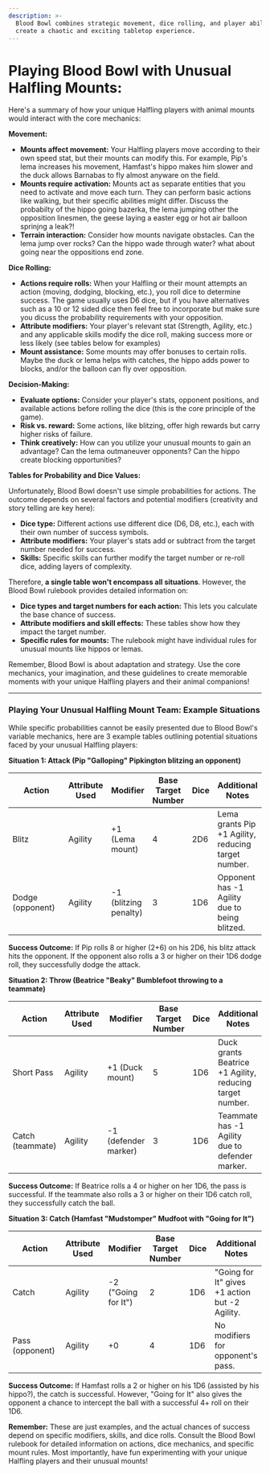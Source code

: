 ```yaml
---
description: >-
  Blood Bowl combines strategic movement, dice rolling, and player abilities to
  create a chaotic and exciting tabletop experience.
---
```


# Playing Blood Bowl with Unusual Halfling Mounts:

&#x20;Here's a summary of how your unique Halfling players with animal mounts would interact with the core mechanics:

**Movement:**

* **Mounts affect movement:** Your Halfling players move according to their own speed stat, but their mounts can modify this. For example, Pip's lema increases his movement, Hamfast's hippo makes him slower and the duck allows Barnabas to fly almost anyware on the field.
* **Mounts require activation:** Mounts act as separate entities that you need to activate and move each turn. They can perform basic actions like walking, but their specific abilities might differ. Discuss the probabilty of the hippo going bazerka, the lema jumping other the opposition linesmen, the geese laying a easter egg or hot air balloon sprinjng a leak?!
* **Terrain interaction:** Consider how mounts navigate obstacles. Can the lema jump over rocks? Can the hippo wade through water? what about going near the oppositions end zone.

**Dice Rolling:**

* **Actions require rolls:** When your Halfling or their mount attempts an action (moving, dodging, blocking, etc.), you roll dice to determine success. The game usually uses D6 dice, but if you have alternatives such as a 10 or 12 sided dice then feel free to incorporate but make sure you dicuss the probability requirements with your opposition.
* **Attribute modifiers:** Your player's relevant stat (Strength, Agility, etc.) and any applicable skills modify the dice roll, making success more or less likely (see tables below for examples)
* **Mount assistance:** Some mounts may offer bonuses to certain rolls. Maybe the duck or lema helps with catches, the hippo adds power to blocks, and/or the balloon can fly over opposition.

**Decision-Making:**

* **Evaluate options:** Consider your player's stats, opponent positions, and available actions before rolling the dice (this is the core principle of the game).
* **Risk vs. reward:** Some actions, like blitzing, offer high rewards but carry higher risks of failure.
* **Think creatively:** How can you utilize your unusual mounts to gain an advantage? Can the lema outmaneuver opponents? Can the hippo create blocking opportunities?

**Tables for Probability and Dice Values:**

Unfortunately, Blood Bowl doesn't use simple probabilities for actions. The outcome depends on several factors and potential modifiers (creativity and story telling are key here):

* **Dice type:** Different actions use different dice (D6, D8, etc.), each with their own number of success symbols.
* **Attribute modifiers:** Your player's stats add or subtract from the target number needed for success.
* **Skills:** Specific skills can further modify the target number or re-roll dice, adding layers of complexity.

Therefore, **a single table won't encompass all situations**. However, the Blood Bowl rulebook provides detailed information on:

* **Dice types and target numbers for each action:** This lets you calculate the base chance of success.
* **Attribute modifiers and skill effects:** These tables show how they impact the target number.
* **Specific rules for mounts:** The rulebook might have individual rules for unusual mounts like hippos or lemas.

Remember, Blood Bowl is about adaptation and strategy. Use the core mechanics, your imagination, and these guidelines to create memorable moments with your unique Halfling players and their animal companions!

***

### Playing Your Unusual Halfling Mount Team: Example Situations

While specific probabilities cannot be easily presented due to Blood Bowl's variable mechanics, here are 3 example tables outlining potential situations faced by your unusual Halfling players:

**Situation 1: Attack (Pip "Galloping" Pipkington blitzing an opponent)**

<table><thead><tr><th width="133">Action</th><th>Attribute Used</th><th>Modifier</th><th>Base Target Number</th><th>Dice</th><th>Additional Notes</th></tr></thead><tbody><tr><td>Blitz</td><td>Agility</td><td>+1 (Lema mount)</td><td>4</td><td>2D6</td><td>Lema grants Pip +1 Agility, reducing target number.</td></tr><tr><td>Dodge (opponent)</td><td>Agility</td><td>-1 (blitzing penalty)</td><td>3</td><td>1D6</td><td>Opponent has -1 Agility due to being blitzed.</td></tr></tbody></table>

**Success Outcome:** If Pip rolls 8 or higher (2+6) on his 2D6, his blitz attack hits the opponent. If the opponent also rolls a 3 or higher on their 1D6 dodge roll, they successfully dodge the attack.

**Situation 2: Throw (Beatrice "Beaky" Bumblefoot throwing to a teammate)**

<table><thead><tr><th width="154">Action</th><th>Attribute Used</th><th>Modifier</th><th>Base Target Number</th><th>Dice</th><th>Additional Notes</th></tr></thead><tbody><tr><td>Short Pass</td><td>Agility</td><td>+1 (Duck mount)</td><td>5</td><td>1D6</td><td>Duck grants Beatrice +1 Agility, reducing target number.</td></tr><tr><td>Catch (teammate)</td><td>Agility</td><td>-1 (defender marker)</td><td>3</td><td>1D6</td><td>Teammate has -1 Agility due to defender marker.</td></tr></tbody></table>

**Success Outcome:** If Beatrice rolls a 4 or higher on her 1D6, the pass is successful. If the teammate also rolls a 3 or higher on their 1D6 catch roll, they successfully catch the ball.

**Situation 3: Catch (Hamfast "Mudstomper" Mudfoot with "Going for It")**

<table><thead><tr><th width="134">Action</th><th>Attribute Used</th><th>Modifier</th><th>Base Target Number</th><th>Dice</th><th>Additional Notes</th></tr></thead><tbody><tr><td>Catch</td><td>Agility</td><td>-2 ("Going for It")</td><td>2</td><td>1D6</td><td>"Going for It" gives +1 action but -2 Agility.</td></tr><tr><td>Pass (opponent)</td><td>Agility</td><td>+0</td><td>4</td><td>1D6</td><td>No modifiers for opponent's pass.</td></tr></tbody></table>

**Success Outcome:** If Hamfast rolls a 2 or higher on his 1D6 (assisted by his hippo?), the catch is successful. However, "Going for It" also gives the opponent a chance to intercept the ball with a successful 4+ roll on their 1D6.

**Remember:** These are just examples, and the actual chances of success depend on specific modifiers, skills, and dice rolls. Consult the Blood Bowl rulebook for detailed information on actions, dice mechanics, and specific mount rules. Most importantly, have fun experimenting with your unique Halfling players and their unusual mounts!
